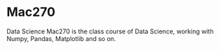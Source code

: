 # Mac270
Data Science
Mac270 is the class course of Data Science, working with Numpy, Pandas, 
Matplotlib and so on. 
